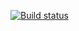 [![Build status](https://ci.appveyor.com/api/projects/status/7aqd7eub67ei6nai?svg=true)](https://ci.appveyor.com/project/aremarss/postman-echo)